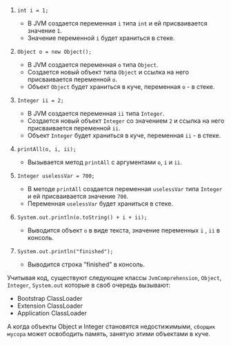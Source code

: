 1. `int i = 1;` 
   - В JVM создается переменная `i` типа `int` и ей присваивается значение `1`.
   - Значение переменной `i` будет храниться в стеке.

2. `Object o = new Object();`
   - В JVM создается переменная `o` типа `Object`.
   - Создается новый объект типа `Object` и ссылка на него присваивается переменной `o`.
   - Объект `Object` будет храниться в куче, переменная `o` - в стеке.

3. `Integer ii = 2;`
   - В JVM создается переменная `ii` типа `Integer`.
   - Создается новый объект `Integer` со значением `2` и ссылка на него присваивается переменной `ii`.
   - Объект `Integer` будет храниться в куче, переменная `ii` - в стеке.

4. `printAll(o, i, ii);`
   - Вызывается метод `printAll` с аргументами  `o`, `i` и `ii`.

5. `Integer uselessVar = 700;`
   - В методе `printAll` создается переменная `uselessVar` типа `Integer` и ей присваивается значение `700`.
   - Переменная `uselessVar` будет храниться в стеке.

6. `System.out.println(o.toString() + i + ii);`
   - Выводится объект `o` в виде текста, значение переменных `i` , `ii` в консоль.

7. `System.out.println("finished");`
   - Выводится строка "finished" в консоль.

Учитывая код, существуют следующие классы `JvmComprehension`, `Object`, `Integer`, `System.out` которые в своб очередь вызывают:
- Bootstrap ClassLoader
- Extension ClassLoader
- Application ClassLoader
 
 А когда объекты Object и Integer становятся недостижимыми, `сборщик мусора` может освободить память, занятую этими объектами в куче.